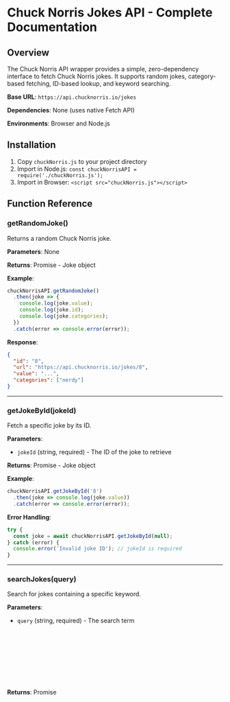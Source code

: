 # Chuck Norris Jokes API - Complete Documentation

## Overview

The Chuck Norris API wrapper provides a simple, zero-dependency interface to fetch Chuck Norris jokes. It supports random jokes, category-based fetching, ID-based lookup, and keyword searching.

**Base URL**: `https://api.chucknorris.io/jokes`

**Dependencies**: None (uses native Fetch API)

**Environments**: Browser and Node.js

## Installation

1. Copy `chuckNorris.js` to your project directory
2. Import in Node.js: `const chuckNorrisAPI = require('./chuckNorris.js');`
3. Import in Browser: `<script src="chuckNorris.js"></script>`

## Function Reference

### getRandomJoke()

Returns a random Chuck Norris joke.

**Parameters**: None

**Returns**: Promise<Object> - Joke object

**Example**:
```javascript
chuckNorrisAPI.getRandomJoke()
  .then(joke => {
    console.log(joke.value);
    console.log(joke.id);
    console.log(joke.categories);
  })
  .catch(error => console.error(error));
```

**Response**:
```json
{
  "id": "8",
  "url": "https://api.chucknorris.io/jokes/8",
  "value": "...",
  "categories": ["nerdy"]
}
```

---

### getJokeById(jokeId)

Fetch a specific joke by its ID.

**Parameters**:
- `jokeId` (string, required) - The ID of the joke to retrieve

**Returns**: Promise<Object> - Joke object

**Example**:
```javascript
chuckNorrisAPI.getJokeById('8')
  .then(joke => console.log(joke.value))
  .catch(error => console.error(error));
```

**Error Handling**:
```javascript
try {
  const joke = await chuckNorrisAPI.getJokeById(null);
} catch (error) {
  console.error('Invalid joke ID'); // jokeId is required
}
```

---

### searchJokes(query)

Search for jokes containing a specific keyword.

**Parameters**:
- `query` (string, required) - The search term

**Returns**: Promise<Object> - Search results object with total count and results array

**Example**:
```javascript
chuckNorrisAPI.searchJokes('programming')
  .then(results => {
    console.log(`Found ${results.total} jokes`);
    results.result.forEach(joke => console.log(joke.value));
  })
  .catch(error => console.error(error));
```

**Response**:
```json
{
  "total": 3,
  "result": [
    { "id": "...", "value": "...", "url": "...", "categories": [...] },
    { "id": "...", "value": "...", "url": "...", "categories": [...] }
  ]
}
```

---

### getRandomJokes(count)

Get multiple random jokes at once.

**Parameters**:
- `count` (number, required) - Number of jokes to fetch (1-10)

**Returns**: Promise<Array> - Array of joke objects

**Example**:
```javascript
chuckNorrisAPI.getRandomJokes(5)
  .then(jokes => {
    jokes.forEach(joke => console.log(joke.value));
  })
  .catch(error => console.error(error));
```

**Validation**:
```javascript
// Valid: count between 1 and 10
chuckNorrisAPI.getRandomJokes(5);

// Error: count must be between 1 and 10
chuckNorrisAPI.getRandomJokes(15);
```

---

### getCategories()

Retrieve all available joke categories.

**Parameters**: None

**Returns**: Promise<Array> - Array of category names

**Example**:
```javascript
chuckNorrisAPI.getCategories()
  .then(categories => {
    console.log(categories); // ['explicit', 'nerdy', 'knock-knock', ...]
  })
  .catch(error => console.error(error));
```

**Response**:
```javascript
["explicit", "nerdy", "knock-knock", "oneliner"]
```

---

### getJokeByCategory(category)

Get a random joke from a specific category.

**Parameters**:
- `category` (string, required) - The category name

**Returns**: Promise<Object> - Joke object

**Example**:
```javascript
// First get available categories
chuckNorrisAPI.getCategories()
  .then(categories => {
    // Pick a random category and fetch a joke
    const randomCategory = categories[Math.floor(Math.random() * categories.length)];
    return chuckNorrisAPI.getJokeByCategory(randomCategory);
  })
  .then(joke => console.log(joke.value))
  .catch(error => console.error(error));
```

**Common Categories**:
- `explicit`
- `nerdy`
- `knock-knock`
- `oneliner`

---

## Error Handling

All functions use try-catch internally and return rejected promises on error.

**Common Errors**:

| Error | Cause | Solution |
|-------|-------|----------|
| "jokeId is required" | `getJokeById()` called without ID | Provide valid joke ID |
| "query is required" | `searchJokes()` called without query | Provide search term |
| "count must be between 1 and 10" | `getRandomJokes()` count out of range | Use count 1-10 |
| "category is required" | `getJokeByCategory()` called without category | Provide category name |
| Network/Fetch errors | API unreachable or network issue | Check internet connection |

**Error Handling Example**:
```javascript
try {
  const joke = await chuckNorrisAPI.getRandomJoke();
  console.log(joke.value);
} catch (error) {
  console.error('Failed to fetch joke:', error.message);
}
```

---

## Usage Examples

### Simple Random Joke Display
```javascript
chuckNorrisAPI.getRandomJoke()
  .then(joke => {
    document.getElementById('joke').textContent = joke.value;
  });
```

### Fetch 3 Random Jokes
```javascript
chuckNorrisAPI.getRandomJokes(3)
  .then(jokes => {
    jokes.forEach((joke, index) => {
      console.log(`Joke ${index + 1}: ${joke.value}`);
    });
  });
```

### Search and Display Results
```javascript
chuckNorrisAPI.searchJokes('developer')
  .then(results => {
    console.log(`Total jokes about developer: ${results.total}`);
    return results.result.slice(0, 5); // Get first 5
  })
  .then(topJokes => {
    topJokes.forEach(joke => console.log(`• ${joke.value}`));
  });
```

### Category-Based Jokes
```javascript
(async () => {
  try {
    const categories = await chuckNorrisAPI.getCategories();
    console.log('Available categories:', categories);
    
    // Get joke from each category
    for (const category of categories) {
      const joke = await chuckNorrisAPI.getJokeByCategory(category);
      console.log(`[${category}] ${joke.value}`);
    }
  } catch (error) {
    console.error('Error:', error);
  }
})();
```

---

## Browser Compatibility

- Chrome 40+
- Firefox 40+
- Safari 10+
- Edge 14+
- Node.js 14+

Requires support for:
- Fetch API
- Promise API
- ES6 module syntax (or CommonJS for Node.js)

---

## Performance Considerations

- Each function makes a single HTTP request to the Chuck Norris API
- Responses are typically returned within 100-500ms
- Consider caching results for repeated queries
- The API has rate limiting; avoid excessive rapid requests

---

## License

MIT
